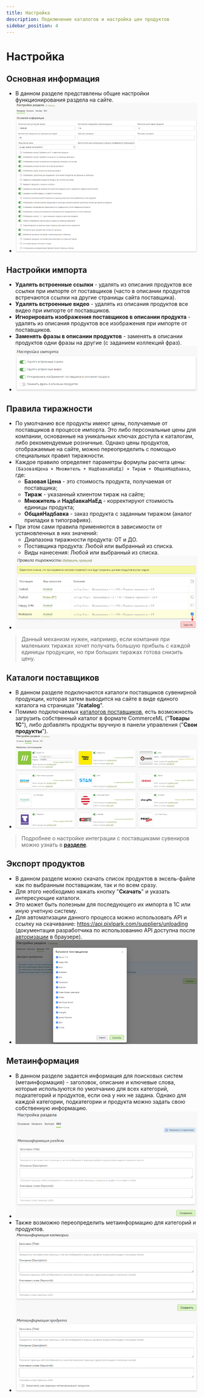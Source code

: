 ```yaml
---
title: Настройка
description: Подключение каталогов и настройка цен продуктов
sidebar_position: 4
---
```


# Настройка
## Основная информация
* В данном разделе представлены общие настройки функционирования раздела на сайте.
* ![](../_media/gift/settings-general.png)

## Настройки импорта
* __Удалять встроенные ссылки__ - удалять из описания продуктов все ссылки при импорте от поставщиков (часто в описании продуктов встречаются ссылки на другие страницы сайта поставщика).
* __Удалять встроенные видео__ - удалять из описания продуктов все видео при импорте от поставщиков.
* __Игнорировать изображения поставщиков в описании продукта__ - удалять из описания продуктов все изображения при импорте от поставщиков.
* __Заменять фразы в описании продуктов__ - заменять в описании продуктов одни фразы на другие (с заданием коллекций фраз).
* ![](../_media/gift/gift32.png)

## Правила тиражности
* По умолчанию все продукты имеют цены, получаемые от поставщиков в процессе импорта. Это либо персональные цены для компании, основанные на уникальных ключах доступа к каталогам, либо рекомендуемые розничные. Однако цены продуктов, отображаемые на сайте, можно переопределить с помощью специальных правил тиражности.
* Каждое правило определяет параметры формулы расчета цены: `(БазоваяЦена × Множитель + НадбавкаНаЕд) × Тираж + ОбщаяНадбавка`, где:
    + __Базовая Цена__ - это стоимость продукта, получаемая от поставщика;
    + __Тираж__ - указанный клиентом тираж на сайте;
    + __Множитель__ и __НадбавкаНаЕд__ - корректируют стоимость единицы продукта;
    + __ОбщаяНадбавка__ - заказ продукта с заданным тиражом (аналог приладки в типографиях).
* При этом сами правила применяются в зависимости от установленных в них значений:
    + Диапазона тиражности продукта: ОТ и ДО.
    + Поставщика продукта: Любой или выбранный из списка.
    + Виды нанесения: Любой или выбранный из списка.
* ![](../_media/gift/gift33.png)

> Данный механизм нужен, например, если компания при маленьких тиражах хочет получать большую прибыль с каждой единицы продукции, но при больших тиражах готова снизить цену.

## Каталоги поставщиков
* В данном разделе подключаются каталоги поставщиков сувенирной продукции, которая затем выводится на сайте в виде единого каталога на страницах "__/catalog__".
* Помимо подключаемых [каталогов поставщиков](https://pixlpark.ru/features/gifts), есть возможность загрузить собственный каталог в формате CommerceML ("__Товары 1С__"), либо добавлять продукты вручную в панели управления ("__Свои продукты__").
* ![](../_media/gift/settings-catalogs.png)
> Подробнее о настройке интеграции с поставщиками сувениров можно узнать в __[разделе](/integration/gifts?id=Проект-111)__.

## Экспорт продуктов
* В данном разделе можно скачать список продуктов в эксель-файле как по выбранным поставщикам, так и по всем сразу.
* Для этого необходимо нажать кнопку "__Скачать__" и указать интересующие каталоги.
* Это может быть полезным для последующего их импорта в 1С или иную учетную систему.
* Для автоматизации данного процесса можно использовать API и ссылку на скачивание: https://api.pixlpark.com/suppliers/unloading (документация разработчика по использованию API доступна после [авторизации](https://api.pixlpark.com/account/login) в браузере).
* ![](../_media/gift/settings-export.png)

## Метаинформация
* В данном разделе задается информация для поисковых систем (метаинформация) - заголовок, описание и ключевые слова, которые используются по умолчанию для всех категорий, подкатегорий и продуктов, если она у них не задана. Однако для каждой категории, подкатегории и продукта можно задать свою собственную информацию.
* ![](../_media/gift/settings-seo.png)
* Также возможно переопределить метаинформацию для категорий и продуктов.
* ![](../_media/gift/settings-seo-products.png)